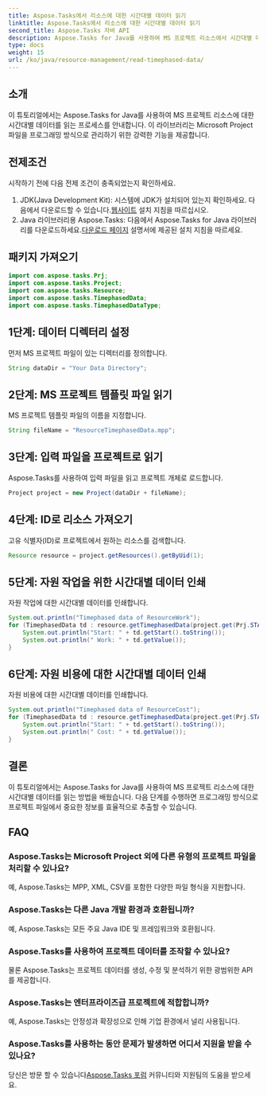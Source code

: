 ```yaml
---
title: Aspose.Tasks에서 리소스에 대한 시간대별 데이터 읽기
linktitle: Aspose.Tasks에서 리소스에 대한 시간대별 데이터 읽기
second_title: Aspose.Tasks 자바 API
description: Aspose.Tasks for Java를 사용하여 MS 프로젝트 리소스에서 시간대별 데이터를 추출하는 방법을 알아보세요. 단계별 튜토리얼.
type: docs
weight: 15
url: /ko/java/resource-management/read-timephased-data/
---
```

## 소개
이 튜토리얼에서는 Aspose.Tasks for Java를 사용하여 MS 프로젝트 리소스에 대한 시간대별 데이터를 읽는 프로세스를 안내합니다. 이 라이브러리는 Microsoft Project 파일을 프로그래밍 방식으로 관리하기 위한 강력한 기능을 제공합니다.
## 전제조건
시작하기 전에 다음 전제 조건이 충족되었는지 확인하세요.
1.  JDK(Java Development Kit): 시스템에 JDK가 설치되어 있는지 확인하세요. 다음에서 다운로드할 수 있습니다.[웹사이트](https://www.oracle.com/java/technologies/javase-jdk11-downloads.html) 설치 지침을 따르십시오.
2.  Java 라이브러리용 Aspose.Tasks: 다음에서 Aspose.Tasks for Java 라이브러리를 다운로드하세요.[다운로드 페이지](https://releases.aspose.com/tasks/java/) 설명서에 제공된 설치 지침을 따르세요.

## 패키지 가져오기
```java
import com.aspose.tasks.Prj;
import com.aspose.tasks.Project;
import com.aspose.tasks.Resource;
import com.aspose.tasks.TimephasedData;
import com.aspose.tasks.TimephasedDataType;
```
## 1단계: 데이터 디렉터리 설정
먼저 MS 프로젝트 파일이 있는 디렉터리를 정의합니다.
```java
String dataDir = "Your Data Directory";
```
## 2단계: MS 프로젝트 템플릿 파일 읽기
MS 프로젝트 템플릿 파일의 이름을 지정합니다.
```java
String fileName = "ResourceTimephasedData.mpp";
```
## 3단계: 입력 파일을 프로젝트로 읽기
Aspose.Tasks를 사용하여 입력 파일을 읽고 프로젝트 개체로 로드합니다.
```java
Project project = new Project(dataDir + fileName);
```
## 4단계: ID로 리소스 가져오기
고유 식별자(ID)로 프로젝트에서 원하는 리소스를 검색합니다.
```java
Resource resource = project.getResources().getByUid(1);
```
## 5단계: 자원 작업을 위한 시간대별 데이터 인쇄
자원 작업에 대한 시간대별 데이터를 인쇄합니다.
```java
System.out.println("Timephased data of ResourceWork");
for (TimephasedData td : resource.getTimephasedData(project.get(Prj.START_DATE), project.get(Prj.FINISH_DATE))) {
    System.out.println("Start: " + td.getStart().toString());
    System.out.println(" Work: " + td.getValue());
}
```
## 6단계: 자원 비용에 대한 시간대별 데이터 인쇄
자원 비용에 대한 시간대별 데이터를 인쇄합니다.
```java
System.out.println("Timephased data of ResourceCost");
for (TimephasedData td : resource.getTimephasedData(project.get(Prj.START_DATE), project.get(Prj.FINISH_DATE), TimephasedDataType.ResourceCost)) {
    System.out.println("Start: " + td.getStart().toString());
    System.out.println(" Cost: " + td.getValue());
}
```

## 결론
이 튜토리얼에서는 Aspose.Tasks for Java를 사용하여 MS 프로젝트 리소스에 대한 시간대별 데이터를 읽는 방법을 배웠습니다. 다음 단계를 수행하면 프로그래밍 방식으로 프로젝트 파일에서 중요한 정보를 효율적으로 추출할 수 있습니다.
## FAQ
### Aspose.Tasks는 Microsoft Project 외에 다른 유형의 프로젝트 파일을 처리할 수 있나요?
예, Aspose.Tasks는 MPP, XML, CSV를 포함한 다양한 파일 형식을 지원합니다.
### Aspose.Tasks는 다른 Java 개발 환경과 호환됩니까?
예, Aspose.Tasks는 모든 주요 Java IDE 및 프레임워크와 호환됩니다.
### Aspose.Tasks를 사용하여 프로젝트 데이터를 조작할 수 있나요?
물론 Aspose.Tasks는 프로젝트 데이터를 생성, 수정 및 분석하기 위한 광범위한 API를 제공합니다.
### Aspose.Tasks는 엔터프라이즈급 프로젝트에 적합합니까?
예, Aspose.Tasks는 안정성과 확장성으로 인해 기업 환경에서 널리 사용됩니다.
### Aspose.Tasks를 사용하는 동안 문제가 발생하면 어디서 지원을 받을 수 있나요?
 당신은 방문 할 수 있습니다[Aspose.Tasks 포럼](https://forum.aspose.com/c/tasks/15) 커뮤니티와 지원팀의 도움을 받으세요.